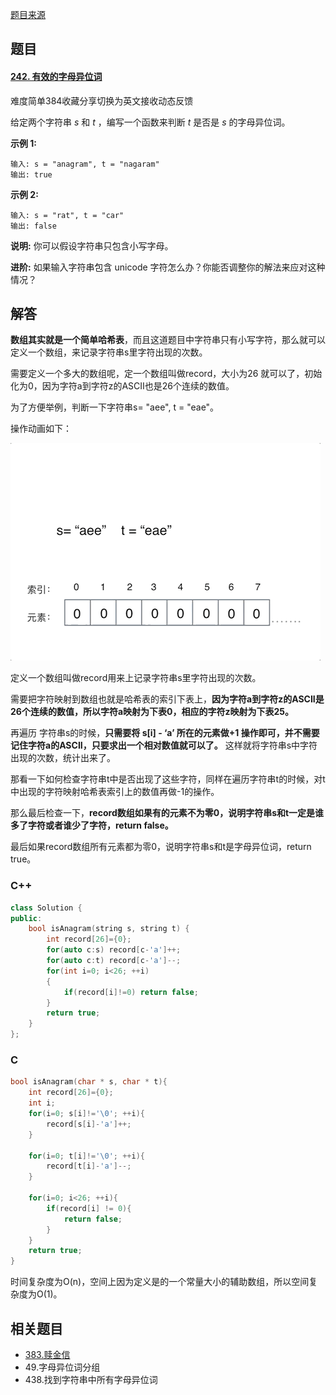 [题目来源](https://mp.weixin.qq.com/s/ffS8jaVFNUWyfn_8T31IdA)

## 题目

#### [242. 有效的字母异位词](https://leetcode-cn.com/problems/valid-anagram/)

难度简单384收藏分享切换为英文接收动态反馈

给定两个字符串 *s* 和 *t* ，编写一个函数来判断 *t* 是否是 *s* 的字母异位词。

**示例 1:**

```
输入: s = "anagram", t = "nagaram"
输出: true
```

**示例 2:**

```
输入: s = "rat", t = "car"
输出: false
```

**说明:**
你可以假设字符串只包含小写字母。

**进阶:**
如果输入字符串包含 unicode 字符怎么办？你能否调整你的解法来应对这种情况？





## 解答

**数组其实就是一个简单哈希表**，而且这道题目中字符串只有小写字符，那么就可以定义一个数组，来记录字符串s里字符出现的次数。

需要定义一个多大的数组呢，定一个数组叫做record，大小为26 就可以了，初始化为0，因为字符a到字符z的ASCII也是26个连续的数值。

为了方便举例，判断一下字符串s= "aee", t = "eae"。

操作动画如下：

![图片](pic/640.gif)

定义一个数组叫做record用来上记录字符串s里字符出现的次数。

需要把字符映射到数组也就是哈希表的索引下表上，**因为字符a到字符z的ASCII是26个连续的数值，所以字符a映射为下表0，相应的字符z映射为下表25。**

再遍历 字符串s的时候，**只需要将 s[i] - ‘a’ 所在的元素做+1 操作即可，并不需要记住字符a的ASCII，只要求出一个相对数值就可以了。** 这样就将字符串s中字符出现的次数，统计出来了。

那看一下如何检查字符串t中是否出现了这些字符，同样在遍历字符串t的时候，对t中出现的字符映射哈希表索引上的数值再做-1的操作。

那么最后检查一下，**record数组如果有的元素不为零0，说明字符串s和t一定是谁多了字符或者谁少了字符，return false。**

最后如果record数组所有元素都为零0，说明字符串s和t是字母异位词，return true。



### C++

```C++
class Solution {
public:
    bool isAnagram(string s, string t) {
        int record[26]={0};
        for(auto c:s) record[c-'a']++;
        for(auto c:t) record[c-'a']--;
        for(int i=0; i<26; ++i)
        {
            if(record[i]!=0) return false;
        }
        return true;
    }
};
```

### C

```C
bool isAnagram(char * s, char * t){
    int record[26]={0};
    int i;
    for(i=0; s[i]!='\0'; ++i){
        record[s[i]-'a']++;
    }

    for(i=0; t[i]!='\0'; ++i){
        record[t[i]-'a']--;
    }

    for(i=0; i<26; ++i){
        if(record[i] != 0){
            return false;
        }
    }
    return true;
}
```

时间复杂度为O(n)，空间上因为定义是的一个常量大小的辅助数组，所以空间复杂度为O(1)。



## 相关题目

- [383.赎金信](https://leetcode-cn.com/problems/ransom-note/)
- 49.字母异位词分组
- 438.找到字符串中所有字母异位词